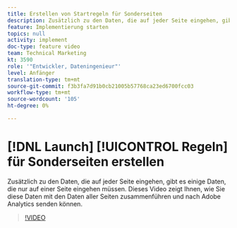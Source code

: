 ```yaml
---
title: Erstellen von Startregeln für Sonderseiten
description: Zusätzlich zu den Daten, die auf jeder Seite eingehen, gibt es einige Daten, die nur auf einer Seite eingehen müssen. Dieses Video zeigt Ihnen, wie Sie diese Daten mit den Daten aller Seiten zusammenführen und nach Adobe Analytics senden können.
feature: Implementierung starten
topics: null
activity: implement
doc-type: feature video
team: Technical Marketing
kt: 3590
role: '"Entwickler, Dateningenieur"'
level: Anfänger
translation-type: tm+mt
source-git-commit: f3b3fa7d91b0cb21005b57768ca23ed6700fcc03
workflow-type: tm+mt
source-wordcount: '105'
ht-degree: 0%

---
```



# [!DNL Launch] [!UICONTROL Regeln] für Sonderseiten erstellen

Zusätzlich zu den Daten, die auf jeder Seite eingehen, gibt es einige Daten, die nur auf einer Seite eingehen müssen. Dieses Video zeigt Ihnen, wie Sie diese Daten mit den Daten aller Seiten zusammenführen und nach Adobe Analytics senden können.

>[!VIDEO](https://video.tv.adobe.com/v/28770/?quality=12)
